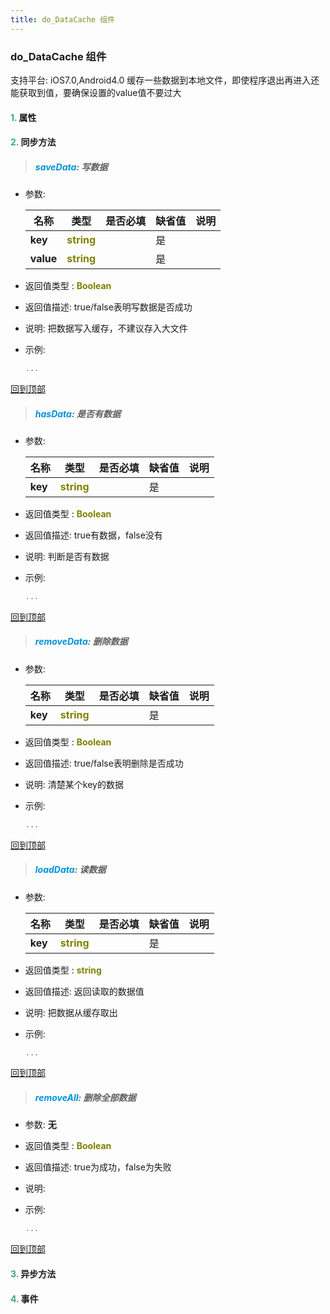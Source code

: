 ```yaml
---
title: do_DataCache 组件
---
```


### do_DataCache 组件

 支持平台: iOS7.0,Android4.0
 缓存一些数据到本地文件，即使程序退出再进入还能获取到值，要确保设置的value值不要过大

#### <font color ='#40A977'>**1.**</font> 属性

#### <font color ='#40A977'>**2.**</font> 同步方法

>##### <font color ='#0092db'>**saveData**</font>: 写数据

- 参数:

  名称 | 类型 |是否必填|缺省值|说明
  ---- |-------------  |--------------|--------|------
  **key** |<font color ='#808000'>**string**</font> |  | 是|
  **value** |<font color ='#808000'>**string**</font> |  | 是|
- 返回值类型 : <font color ='#808000'>**Boolean**</font>
- 返回值描述: true/false表明写数据是否成功
- 说明: 把数据写入缓存，不建议存入大文件
- 示例:

  ```javascript
  ...

  ```

[回到顶部](#top)

>##### <font color ='#0092db'>**hasData**</font>: 是否有数据

- 参数:

  名称 | 类型 |是否必填|缺省值|说明
  ---- |-------------  |--------------|--------|------
  **key** |<font color ='#808000'>**string**</font> |  | 是|
- 返回值类型 : <font color ='#808000'>**Boolean**</font>
- 返回值描述: true有数据，false没有
- 说明: 判断是否有数据
- 示例:

  ```javascript
  ...

  ```

[回到顶部](#top)

>##### <font color ='#0092db'>**removeData**</font>: 删除数据

- 参数:

  名称 | 类型 |是否必填|缺省值|说明
  ---- |-------------  |--------------|--------|------
  **key** |<font color ='#808000'>**string**</font> |  | 是|
- 返回值类型 : <font color ='#808000'>**Boolean**</font>
- 返回值描述: true/false表明删除是否成功
- 说明: 清楚某个key的数据
- 示例:

  ```javascript
  ...

  ```

[回到顶部](#top)

>##### <font color ='#0092db'>**loadData**</font>: 读数据

- 参数:

  名称 | 类型 |是否必填|缺省值|说明
  ---- |-------------  |--------------|--------|------
  **key** |<font color ='#808000'>**string**</font> |  | 是|
- 返回值类型 : <font color ='#808000'>**string**</font>
- 返回值描述: 返回读取的数据值
- 说明: 把数据从缓存取出
- 示例:

  ```javascript
  ...

  ```

[回到顶部](#top)

>##### <font color ='#0092db'>**removeAll**</font>: 删除全部数据

- 参数: **无**
- 返回值类型 : <font color ='#808000'>**Boolean**</font>
- 返回值描述: true为成功，false为失败
- 说明: 
- 示例:

  ```javascript
  ...

  ```

[回到顶部](#top)

#### <font color ='#40A977'>**3.**</font> 异步方法


#### <font color ='#40A977'>**4.**</font> 事件


